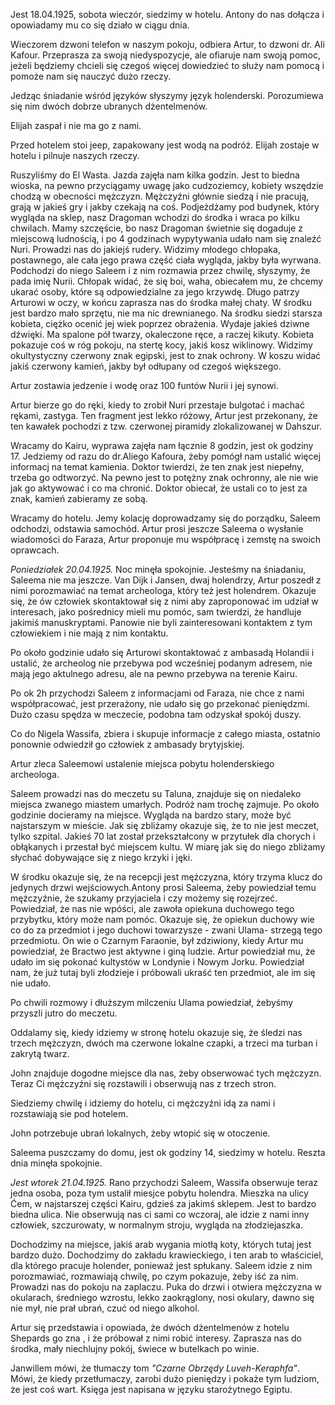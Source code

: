 Jest 18.04.1925, sobota wieczór, siedzimy w hotelu.
Antony do nas dołącza i opowiadamy mu co się działo w ciągu dnia.

Wieczorem dzwoni telefon w naszym pokoju, odbiera Artur, to dzwoni dr. Ali Kafour.
Przeprasza za swoją niedyspozycje, ale ofiaruje nam swoją pomoc, jeżeli będziemy chcieli się czegoś więcej dowiedzieć to służy nam pomocą i pomoże nam się nauczyć dużo rzeczy.

Jedząc śniadanie wśród języków słyszymy język holenderski. Porozumiewa się nim dwóch dobrze ubranych dżentelmenów.

Elijah zaspał i nie ma go z nami.

Przed hotelem stoi jeep, zapakowany jest wodą na podróż. Elijah zostaje w hotelu i pilnuje naszych rzeczy.

Ruszyliśmy do El Wasta. Jazda zajęła nam kilka godzin. Jest to biedna wioska, na pewno przyciągamy uwagę jako cudzoziemcy, kobiety wszędzie chodzą w obecności mężczyzn. Mężczyźni głównie siedzą i nie pracują, grają w jakieś gry i jakby czekają na coś.
Podjeżdżamy pod budynek, który wygląda na sklep, nasz Dragoman wchodzi do środka i wraca po kilku chwilach. Mamy szczęście, bo nasz Dragoman świetnie się dogaduje z miejscową ludnością, i po 4 godzinach wypytywania udało nam się znaleźć Nuri.
Prowadzi nas do jakiejś rudery. Widzimy młodego chłopaka, postawnego, ale cała jego prawa część ciała wygląda, jakby była wyrwana. Podchodzi do niego Saleem i z nim rozmawia przez chwilę, słyszymy, że pada imię Nurii.
Chłopak widać, że się boi, waha, obiecałem mu, że chcemy ukarać osoby, które są odpowiedzialne za jego krzywdę. Długo patrzy Arturowi w oczy, w końcu zaprasza nas do środka małej chaty. W środku jest bardzo mało sprzętu, nie ma nic drewnianego. Na środku siedzi starsza kobieta, ciężko ocenić jej wiek poprzez obrażenia. Wydaje jakieś dziwne dźwięki.
Ma spalone pół twarzy, okaleczone ręce, a raczej kikuty. 
Kobieta pokazuje coś w róg pokoju, na stertę kocy, jakiś kosz wiklinowy. Widzimy okultystyczny czerwony znak egipski, jest to znak ochrony. W koszu widać jakiś czerwony kamień, jakby był odłupany od czegoś większego.

Artur zostawia jedzenie i wodę oraz 100 funtów Nurii i jej synowi.

Artur bierze go do ręki, kiedy to zrobił Nuri przestaje bulgotać i machać rękami, zastyga.
Ten fragment jest lekko różowy, Artur jest przekonany, że ten kawałek pochodzi z tzw. czerwonej piramidy zlokalizowanej w Dahszur.

Wracamy do Kairu, wyprawa zajęła nam łącznie 8 godzin, jest ok godziny 17.
Jedziemy od razu do dr.Aliego Kafoura, żeby pomógł nam ustalić więcej informacj na temat kamienia. Doktor twierdzi, że ten znak jest niepełny, trzeba go odtworzyć. Na pewno jest to potężny znak ochronny, ale nie wie jak go aktywować i co ma chronić.
Doktor obiecał, że ustali co to jest za znak, kamień zabieramy ze sobą. 

Wracamy do hotelu.
Jemy kolację doprowadzamy się do porządku, Saleem odchodzi, odstawia samochód. Artur prosi jeszcze Saleema o wysłanie wiadomości do Faraza, Artur proponuje mu współpracę i zemstę na swoich oprawcach.

*Poniedziałek 20.04.1925.*
Noc minęła spokojnie. Jesteśmy na śniadaniu, Saleema nie ma jeszcze.
Van Dijk i Jansen, dwaj holendrzy, Artur poszedł z nimi porozmawiać na temat archeologa, który też jest holendrem. Okazuje się, że ów człowiek skontaktował się z nimi aby zaproponować im udział w interesach, jako pośrednicy mieli mu pomóc, sam twierdzi, że handluje jakimiś manuskryptami. Panowie nie byli zainteresowani kontaktem z tym człowiekiem i nie mają z nim kontaktu.

Po około godzinie udało się Arturowi skontaktować z ambasadą Holandii i ustalić, że archeolog nie przebywa pod wcześniej podanym adresem, nie mają jego aktulnego adresu, ale na pewno przebywa na terenie Kairu.

Po ok 2h przychodzi Saleem z informacjami od Faraza, nie chce z nami współpracować, jest przerażony, nie udało się go przekonać pieniędzmi. Dużo czasu spędza w meczecie, podobna tam odzyskał spokój duszy.

Co do Nigela Wassifa, zbiera i skupuje informacje z całego miasta, ostatnio ponownie odwiedził go człowiek z ambasady brytyjskiej.

Artur zleca Saleemowi ustalenie miejsca pobytu holenderskiego archeologa.

Saleem prowadzi nas do meczetu su Taluna, znajduje się on niedaleko miejsca zwanego miastem umarłych. Podróż nam trochę zajmuje. Po około godzinie docieramy na miejsce. Wygląda na bardzo stary, może być najstarszym w mieście. Jak się zbliżamy okazuje się, że to nie jest meczet, tylko szpital.
Jakieś 70 lat został przekształcony w przytułek dla chorych i obłąkanych i przestał być miejscem kultu.
W miarę jak się do niego zbliżamy słychać dobywające się z niego krzyki i jęki.

W środku okazuje się, że na recepcji jest mężczyzna, który trzyma klucz do jedynych drzwi wejściowych.Antony prosi Saleema, żeby powiedział temu mężczyźnie, że szukamy przyjaciela i czy możemy się rozejrzeć.
Powiedział, że nas nie wpóści, ale zawoła opiekuna duchowego tego przybytku, który może nam pomóc.
Okazuje się, że opiekun duchowy wie co do za przedmiot i jego duchowi towarzysze - zwani Ulama- strzegą tego przedmiotu.
On wie o Czarnym Faraonie, był zdziwiony, kiedy Artur mu powiedział, że Bractwo jest aktywne i giną ludzie. Artur powiedział mu, że udało im się pokonać kultystów w Londynie i Nowym Jorku.
Powiedział nam, że już tutaj byli złodzieje i próbowali ukraść ten przedmiot, ale im się nie udało.

Po chwili rozmowy i dłuższym milczeniu Ulama powiedział, żebyśmy przyszli jutro do meczetu.

Oddalamy się, kiedy idziemy w stronę hotelu okazuje się, że śledzi nas trzech mężczyzn, dwóch ma czerwone lokalne czapki, a trzeci ma turban i zakrytą twarz.

John znajduje dogodne miejsce dla nas, żeby obserwować tych mężczyzn. Teraz Ci mężczyźni się rozstawili i obserwują nas z trzech stron.

Siedziemy chwilę i idziemy do hotelu, ci mężczyźni idą za nami i rozstawiają sie pod hotelem.

John potrzebuje ubrań lokalnych, żeby wtopić się w otoczenie.

Saleema puszczamy do domu, jest ok godziny 14, siedzimy w hotelu. Reszta dnia minęła spokojnie.

*Jest wtorek 21.04.1925.*
Rano przychodzi Saleem, Wassifa obserwuje teraz jedna osoba, poza tym ustalił miesjce pobytu holendra. Mieszka na ulicy Ćem, w najstarszej części Kairu, gdzieś za jakimś sklepem. Jest to bardzo biedna ulica.
Nie obserwują nas ci sami co wczoraj, ale idzie z nami inny człowiek, szczurowaty, w normalnym stroju, wygląda na złodziejaszka.

Dochodzimy na miejsce, jakiś arab wygania miotłą koty, których tutaj jest bardzo dużo. Dochodzimy do zakładu krawieckiego, i ten arab to właściciel, dla którego pracuje holender, ponieważ jest spłukany. Saleem idzie z nim porozmawiać, rozmawiają chwilę, po czym pokazuje, żeby iść za nim. Prowadzi nas do pokoju na zaplaczu. Puka do drzwi i otwiera mężczyzna w okularach, średniego wzrostu, lekko zaokrąglony, nosi okulary, dawno się nie mył, nie prał ubrań, czuć od niego alkohol.

Artur się przedstawia i opowiada, że dwóch dżentelmenów z hotelu Shepards go zna , i że próbował z nimi robić interesy. Zaprasza nas do środka, mały niechlujny pokój, świece w butelkach po winie.

Janwillem mówi, że tłumaczy tom _"Czarne Obrzędy Luveh-Keraphfa"_.
Mówi, że kiedy przetłumaczy, zarobi dużo pieniędzy i pokaże tym ludziom, że jest coś wart.
Księga jest napisana w języku starożytnego Egiptu.
